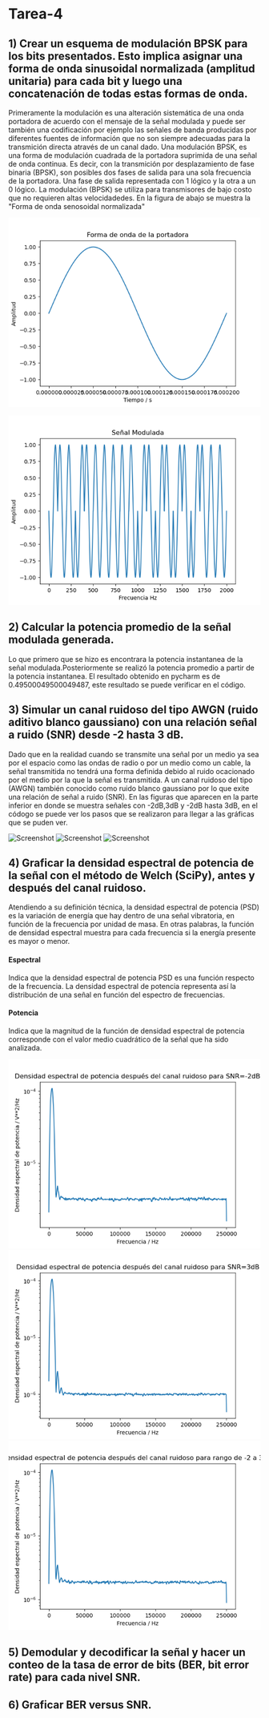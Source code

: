 # Tarea-4

 ## 1) Crear un esquema de modulación BPSK para los bits presentados. Esto implica asignar una forma de onda sinusoidal normalizada (amplitud unitaria) para cada bit y luego una concatenación de todas estas formas de onda.
 
 Primeramente la modulación es una alteración sistemática de una onda portadora de acuerdo con el mensaje de la señal modulada y puede ser también una codificación
 por ejemplo las señales de banda producidas por diferentes fuentes de información que no son siempre adecuadas para la transmición directa através de un canal dado.
 Una modulación BPSK, es una forma de modulación cuadrada de la portadora suprimida de una señal de onda continua. Es decir, con la transmición por desplazamiento de fase 
 binaria (BPSK), son posibles dos fases de salida para una sola frecuencia de la portadora. Una fase de salida representada con 1 lógico y la otra a un 0 lógico. La modulación (BPSK) se utiliza para transmisores de bajo costo que no requieren altas velocidadedes.
En la figura de abajo se muestra la "Forma de onda senosoidal normalizada"

![Screenshot](ondaportadora.png)

![Screenshot](modulada.png)

## 2)  Calcular la potencia promedio de la señal modulada generada.

Lo que primero que se hizo es encontrara la potencia instantanea de la señal modulada.Posteriormente se realizó la potencia promedio a partir de la potencia instantanea.
El resultado obtenido en pycharm es de 0.49500049500049487, este resultado se puede verificar en el código.

## 3)  Simular un canal ruidoso del tipo AWGN (ruido aditivo blanco gaussiano) con una relación señal a ruido (SNR) desde -2 hasta 3 dB.

Dado que en la realidad cuando se transmite una señal por un medio ya sea por el espacio como las ondas de radio o por un medio como un cable, la señal transmitida no tendrá una forma definida debido al ruido ocacionado por el medio por la que la señal es transmitida. A un canal ruidoso del tipo (AWGN) también conocido como ruido blanco gaussiano por lo que exite una relación de señal a ruido (SNR). En las figuras que aparecen en la parte inferior en donde se muestra señales con -2dB,3dB y -2dB hasta 3dB, en el códogo se puede ver los pasos que se realizaron para llegar a las gráficas que se puden ver.

![Screenshot](Señalrecibida-2dB.png)
![Screenshot](Señalrecibida3dB.png)
![Screenshot](Señalrecibida-2-3dB.png)

## 4)  Graficar la densidad espectral de potencia de la señal con el método de Welch (SciPy), antes y después del canal ruidoso.

Atendiendo a su definición técnica, la densidad espectral de potencia (PSD) es la variación de energía que hay dentro de una señal vibratoria, en función de la frecuencia por unidad de masa. En otras palabras, la función de densidad espectral muestra para cada frecuencia si la energía presente es mayor o menor.
#### Espectral  
Indica que la densidad espectral de potencia PSD es una función respecto de la frecuencia. La densidad espectral de potencia representa así la distribución de una señal en función del espectro de frecuencias. 
#### Potencia 
Indica que la magnitud de la función de densidad espectral de potencia corresponde con el valor medio cuadrático de la señal que ha sido analizada. 

![Screenshot](PDEdespuescanalruidosoSRN=-2dB.png)
![Screenshot](PDEdespuescanalruidosoSRN=3dB.png)
![Screenshot](PDEdespuescanalruidosoSRN=-2dBa3dB.png)

## 5) Demodular y decodificar la señal y hacer un conteo de la tasa de error de bits (BER, bit error rate) para cada nivel SNR.



## 6)  Graficar BER versus SNR.









